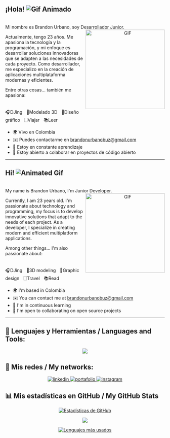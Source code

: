 ## ¡Hola! <img src="https://user-images.githubusercontent.com/18350557/176309783-0785949b-9127-417c-8b55-ab5a4333674e.gif" alt="Gif Animado">  
<br/>  
Mi nombre es Brandon Urbano, soy Desarrollador Junior.  
<a target="_blank" align="center">  
  <img alt="GIF" height="250" width="250" align="right" src="https://i.pinimg.com/originals/6c/fd/4d/6cfd4daa9554935b8ca93ae947fe6d52.gif">  
</a>  

Actualmente, tengo 23 años. Me apasiona la tecnología y la programación, y mi enfoque es desarrollar soluciones innovadoras que se adapten a las necesidades de cada proyecto. Como desarrollador, me especializo en la creación de aplicaciones multiplataforma modernas y eficientes.  

Entre otras cosas... también me apasiona:  
<br/>  
🎧DJingㅤ🤖Modelado 3Dㅤ🎨Diseño gráficoㅤ🗌Viajarㅤ📚Leer  

* 🌍  Vivo en Colombia  
* ✉️  Puedes contactarme en [brandonurbanobuz@gmail.com](mailto:brandonurbanobuz@gmail.com)  
* 🧠  Estoy en constante aprendizaje  
* 🤝  Estoy abierto a colaborar en proyectos de código abierto  

-----------------

## Hi! <img src="https://user-images.githubusercontent.com/18350557/176309783-0785949b-9127-417c-8b55-ab5a4333674e.gif" alt="Animated Gif">  
<br/>  
My name is Brandon Urbano, I'm Junior Developer.
<a target="_blank" align="center">  
  <img alt="GIF" height="250" width="250" align="right" src="https://i.pinimg.com/originals/6c/fd/4d/6cfd4daa9554935b8ca93ae947fe6d52.gif">  
</a>  

Currently, I am 23 years old. I'm passionate about technology and programming, my focus is to develop innovative solutions that adapt to the needs of each project. As a developer, I specialize in creating modern and efficient multiplatform applications.  

Among other things... I'm also passionate about:  
<br/>  
🎧DJingㅤ🤖3D modelingㅤ🎨Graphic designㅤ🗌Travelㅤ📚Read  

* 🌍  I'm based in Colombia  
* ✉️  You can contact me at [brandonurbanobuz@gmail.com](mailto:brandonurbanobuz@gmail.com)  
* 🧠  I'm in continuous learning  
* 🤝  I'm open to collaborating on open source projects  

-----------------

## 📝 Lenguajes y Herramientas / Languages and Tools:
<p align="center">  
  <a href="https://skillicons.dev">  
    <img src="https://skillicons.dev/icons?i=html,css,js,py,react,django,mysql,postgres,vscode" />  
  </a>  
</p>  

## 📲 Mis redes / My networks:
<p align="center">  
  <a href="https://linkedin.com/in/brandonurbano-dev" target="_blank">  
    <img src="https://skillicons.dev/icons?i=linkedin" alt="linkedin" />  
  </a>  
  <a href="https://devmit.netlify.app" target="_blank">  
    <img src="https://skillicons.dev/icons?i=htmx" alt="portafolio" />  
  </a>  
  <a href="https://instagram.com/zwart_mit" target="_blank">  
    <img src="https://skillicons.dev/icons?i=instagram" alt="instagram" />  
  </a>  
</p>  

## 📊 Mis estadísticas en GitHub / My GitHub Stats
<div align='center'>  

<a href="http://www.github.com/zwartmit"><img src="https://github-readme-stats.vercel.app/api?username=zwartmit&show_icons=true&hide=&count_private=true&title_color=f97316&text_color=a855f7&icon_color=ef4444&bg_color=0f172a&hide_border=true&show_icons=true" alt="Estadísticas de GitHub" /></a>  

<a href="http://www.github.com/zwartmit"><img src="https://github-readme-streak-stats.herokuapp.com/?user=zwartmit&stroke=a855f7&background=0f172a&ring=f97316&fire=f97316&currStreakNum=a855f7&currStreakLabel=f97316&sideNums=a855f7&sideLabels=a855f7&dates=a855f7&hide_border=true" /></a>  

<a href="https://github.com/zwartmit" align="left"><img src="https://github-readme-stats.vercel.app/api/top-langs/?username=zwartmit&langs_count=10&title_color=f97316&text_color=a855f7&icon_color=ef4444&bg_color=0f172a&hide_border=true&locale=en&custom_title=Top%20%Languages" alt="Lenguajes más usados" /></a>  
